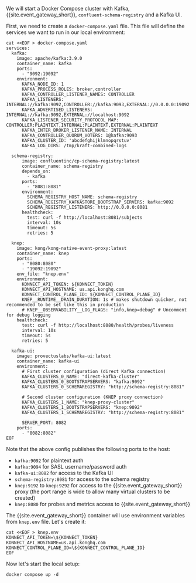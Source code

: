 We will start a Docker Compose cluster with Kafka, {{site.event_gateway_short}}, `confluent-schema-registry` and a Kafka UI.

First, we need to create a `docker-compose.yaml` file. This file will define the services we want to run in our local environment:

```shell
cat <<EOF > docker-compose.yaml
services:
  kafka:
    image: apache/kafka:3.9.0
    container_name: kafka
    ports:
      - "9092:19092"
    environment:
      KAFKA_NODE_ID: 1
      KAFKA_PROCESS_ROLES: broker,controller
      KAFKA_CONTROLLER_LISTENER_NAMES: CONTROLLER
      KAFKA_LISTENERS: INTERNAL://kafka:9092,CONTROLLER://kafka:9093,EXTERNAL://0.0.0.0:19092
      KAFKA_ADVERTISED_LISTENERS: INTERNAL://kafka:9092,EXTERNAL://localhost:9092
      KAFKA_LISTENER_SECURITY_PROTOCOL_MAP: CONTROLLER:PLAINTEXT,INTERNAL:PLAINTEXT,EXTERNAL:PLAINTEXT
      KAFKA_INTER_BROKER_LISTENER_NAME: INTERNAL
      KAFKA_CONTROLLER_QUORUM_VOTERS: 1@kafka:9093
      KAFKA_CLUSTER_ID: 'abcdefghijklmnopqrstuv'
      KAFKA_LOG_DIRS: /tmp/kraft-combined-logs

  schema-registry:
      image: confluentinc/cp-schema-registry:latest
      container_name: schema-registry
      depends_on:
        - kafka
      ports:
        - "8081:8081"
      environment:
        SCHEMA_REGISTRY_HOST_NAME: schema-registry
        SCHEMA_REGISTRY_KAFKASTORE_BOOTSTRAP_SERVERS: kafka:9092
        SCHEMA_REGISTRY_LISTENERS: http://0.0.0.0:8081
      healthcheck:
        test: curl -f http://localhost:8081/subjects
        interval: 10s
        timeout: 5s
        retries: 5
  
  knep:
    image: kong/kong-native-event-proxy:latest
    container_name: knep
    ports:
      - "8080:8080"
      - "19092:19092"
    env_file: "knep.env"
    environment:
      KONNECT_API_TOKEN: ${KONNECT_TOKEN}
      KONNECT_API_HOSTNAME: us.api.konghq.com
      KONNECT_CONTROL_PLANE_ID: ${KONNECT_CONTROL_PLANE_ID}
      KNEP__RUNTIME__DRAIN_DURATION: 1s # makes shutdown quicker, not recommended to be set like this in production 
      # KNEP__OBSERVABILITY__LOG_FLAGS: "info,knep=debug" # Uncomment for debug logging
    healthcheck:
      test: curl -f http://localhost:8080/health/probes/liveness
      interval: 10s
      timeout: 5s
      retries: 5
  
  kafka-ui:
    image: provectuslabs/kafka-ui:latest
    container_name: kafka-ui
    environment:
      # First cluster configuration (direct Kafka connection)
      KAFKA_CLUSTERS_0_NAME: "direct-kafka-cluster"
      KAFKA_CLUSTERS_0_BOOTSTRAPSERVERS: "kafka:9092"
      KAFKA_CLUSTERS_0_SCHEMAREGISTRY: "http://schema-registry:8081"

      # Second cluster configuration (KNEP proxy connection)
      KAFKA_CLUSTERS_1_NAME: "knep-proxy-cluster"
      KAFKA_CLUSTERS_1_BOOTSTRAPSERVERS: "knep:9092"
      KAFKA_CLUSTERS_1_SCHEMAREGISTRY: "http://schema-registry:8081"
      
      SERVER_PORT: 8082
    ports:
      - "8082:8082"
EOF
```

Note that the above config publishes the following ports to the host:

- `kafka:9092` for plaintext auth
- `kafka:9094` for SASL username/password auth
- `kafka-ui:8082` for access to the Kafka UI
- `schema-registry:8081` for access to the schema registry
- `knep:9192` to `knep:9292` for access to the {{site.event_gateway_short}} proxy (the port range is wide to allow many virtual clusters to be created)
- `knep:8080` for probes and metrics access to {{site.event_gateway_short}}

The {{site.event_gateway_short}} container will use environment variables from `knep.env` file. Let's create it:
```shell
cat <<EOF > knep.env
KONNECT_API_TOKEN=\${KONNECT_TOKEN}
KONNECT_API_HOSTNAME=us.api.konghq.com
KONNECT_CONTROL_PLANE_ID=\${KONNECT_CONTROL_PLANE_ID}
EOF
```

Now let's start the local setup:
```shell
docker compose up -d
```
